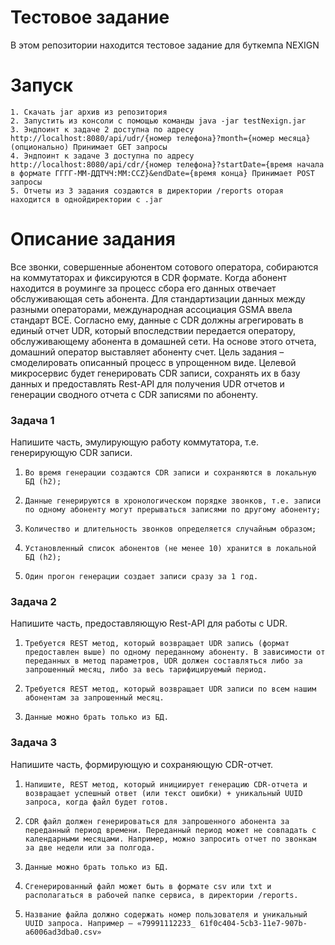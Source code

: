 # Тестовое задание
В этом репозитории находится тестовое задание для буткемпа NEXIGN
# Запуск
    1. Скачать jar архив из репозитория
    2. Запустить из консоли с помощью команды java -jar testNexign.jar
    3. Эндпоинт к задаче 2 доступна по адресу http://localhost:8080/api/udr/{номер телефона}?month={номер месяца}(опционально) Принимает GET запросы
    4. Эндпоинт к задаче 3 доступна по адресу http://localhost:8080/api/cdr/{номер телефона}?startDate={время начала в формате ГГГГ-ММ-ДДTЧЧ:ММ:ССZ}&endDate={время конца} Принимает POST запросы
    5. Отчеты из 3 задания создаются в директории /reports оторая находится в однойдиректории с .jar

# Описание задания
Все звонки, совершенные абонентом сотового оператора, собираются на коммутаторах и фиксируются в CDR формате. Когда абонент находится в роуминге за процесс сбора его данных отвечает обслуживающая сеть абонента. Для стандартизации данных между разными операторами, международная ассоциация GSMA ввела стандарт BCE. Согласно ему, данные с CDR должны агрегировать в единый отчет UDR, который впоследствии передается оператору, обслуживающему абонента в домашней сети. На основе этого отчета, домашний оператор выставляет абоненту счет.
Цель задания – смоделировать описанный процесс в упрощенном виде.
Целевой микросервис будет генерировать CDR записи, сохранять их в базу данных и предоставлять Rest-API для получения UDR отчетов и генерации сводного отчета с CDR записями по абоненту.

### Задача 1
Напишите часть, эмулирующую работу коммутатора, т.е. генерирующую CDR записи.
1.     Во время генерации создаются CDR записи и сохраняются в локальную БД (h2);
2.     Данные генерируются в хронологическом порядке звонков, т.е. записи по одному абоненту могут прерываться записями по другому абоненту;
3.     Количество и длительность звонков определяется случайным образом;
4.     Установленный список абонентов (не менее 10) хранится в локальной БД (h2);
5.     Один прогон генерации создает записи сразу за 1 год.

### Задача 2
Напишите часть, предоставляющую Rest-API для работы с UDR.
1.     Требуется REST метод, который возвращает UDR запись (формат предоставлен выше) по одному переданному абоненту. В зависимости от переданных в метод параметров, UDR должен составляться либо за запрошенный месяц, либо за весь тарифицируемый период.
2.     Требуется REST метод, который возвращает UDR записи по всем нашим абонентам за запрошенный месяц.
3.     Данные можно брать только из БД.

### Задача 3
Напишите часть, формирующую и сохраняющую CDR-отчет.
1.     Напишите, REST метод, который инициирует генерацию CDR-отчета и возвращает успешный ответ (или текст ошибки) + уникальный UUID запроса, когда файл будет готов.
2.     CDR файл должен генерироваться для запрошенного абонента за переданный период времени. Переданный период может не совпадать с календарными месяцами. Например, можно запросить отчет по звонкам за две недели или за полгода.
3.     Данные можно брать только из БД.
4.     Сгенерированный файл может быть в формате csv или txt и располагаться в рабочей папке сервиса, в директории /reports.
5.     Название файла должно содержать номер пользователя и уникальный UUID запроса. Например – «79991112233_ 61f0c404-5cb3-11e7-907b-a6006ad3dba0.csv»
